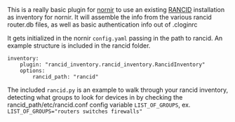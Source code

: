 ##
This is a really basic plugin for [nornir](https://github.com/nornir-automation/nornir) to use an existing [RANCID](https://www.shrubbery.net/rancid/) installation as inventory for nornir. It will assemble the info from the various rancid router.db files, as well as basic authentication info out of .cloginrc

It gets initialized in the nornir `config.yaml` passing in the path to rancid. An example structure is included in the rancid folder.

```
inventory:
    plugin: "rancid_inventory.rancid_inventory.RancidInventory"
    options:
        rancid_path: "rancid"
```

The included `rancid.py` is an example to walk through your rancid inventory, detecting what groups to look for devices in by checking the rancid_path/etc/rancid.conf config variable `LIST_OF_GROUPS`, ex. `LIST_OF_GROUPS="routers switches firewalls"`
